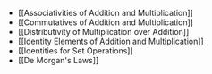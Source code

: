 - [[Associativities of Addition and Multiplication]]
- [[Commutatives of Addition and Multiplication]]
- [[Distributivity of Multiplication over Addition]]
- [[Identity Elements of Addition and Multiplication]]
- [[Identities for Set Operations]]
- [[De Morgan's Laws]]
